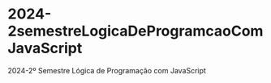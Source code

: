 # 2024-2semestreLogicaDeProgramcaoComJavaScript
2024-2º Semestre Lógica de Programação com JavaScript
